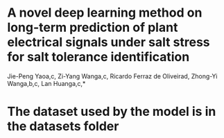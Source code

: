 # A novel deep learning method on long-term prediction of plant electrical signals under salt stress for salt tolerance identification
Jie-Peng Yaoa,c, Zi-Yang Wanga,c, Ricardo Ferraz de Oliveirad, 
Zhong-Yi Wanga,b,c, Lan Huanga,c,*

# The dataset used by the model is in the datasets folder


